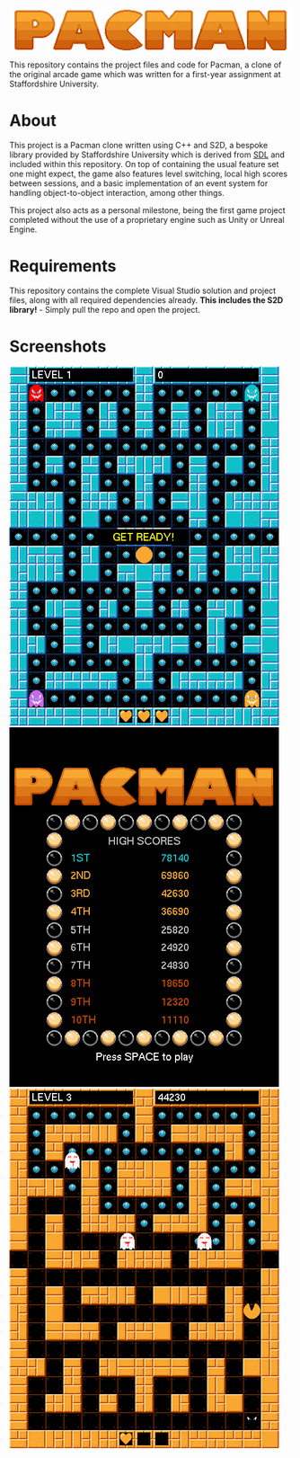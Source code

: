![](/readme/logo.png)

This repository contains the project files and code for Pacman, a clone of the original arcade game which was written for a first-year assignment at Staffordshire University.

# About
This project is a Pacman clone written using C++ and S2D, a bespoke library provided by Staffordshire University which is derived from [SDL](https://www.libsdl.org/) and included within this repository. On top of containing the usual feature set one might expect, the game also features level switching, local high scores between sessions, and a basic implementation of an event system for handling object-to-object interaction, among other things.

This project also acts as a personal milestone, being the first game project completed without the use of a proprietary engine such as Unity or Unreal Engine.

# Requirements
This repository contains the complete Visual Studio solution and project files, along with all required dependencies already. **This includes the S2D library!** - Simply pull the repo and open the project.

# Screenshots
![](/readme/demo0.png)
![](/readme/demo1.png)
![](/readme/demo2.png)